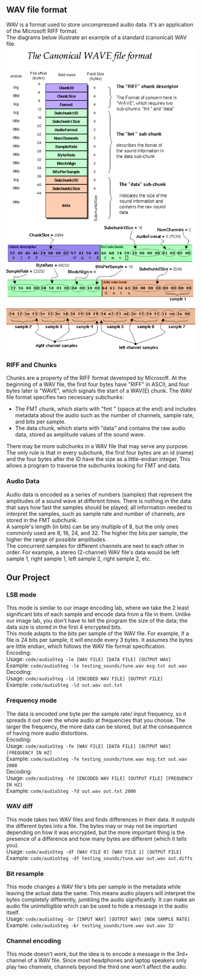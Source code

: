 ## WAV file format
WAV is a format used to store uncompressed audio data. It's an application of the Microsoft RIFF format.  
The diagrams below illustrate an example of a standard (canonical) WAV file.  
![WAV file format diagram (small)](img/wavFormatSmall.png)
![WAV file format diagram (large)](img/wavFormatLarge.png)
### RIFF and Chunks
Chunks are a property of the RIFF format developed by Microsoft. At the beginning of a WAV file, the first four bytes have "RIFF" in ASCII, and four bytes later is "WAVE", which signals the start of a WAV(E) chunk. The WAV file format specifies two necessary subchunks:  
- The FMT chunk, which starts with "fmt " (space at the end) and includes metadata about the audio such as the number of channels, sample rate, and bits per sample.  
- The data chunk, which starts with "data" and contains the raw audio data, stored as amplitude values of the sound wave.

<!-- end of the list -->

There may be more subchunks in a WAV file that may serve any purpose. The only rule is that in every subchunk, the first four bytes are an id (name) and the four bytes after the ID have the size as a little-endian integer. This allows a program to traverse the subchunks looking for FMT and data.  
### Audio Data
Audio data is encoded as a series of numbers (samples) that represent the amplitudes of a sound wave at different times. There is nothing in the data that says how fast the samples should be played; all information needed to interpret the samples, such as sample rate and number of channels, are stored in the FMT subchunk.  
A sample's length (in bits) can be any multiple of 8, but the only ones commonly used are 8, 16, 24, and 32. The higher the bits per sample, the higher the range of possible amplitudes.  
The concurrent samples for different channels are next to each other in order. For example, a stereo (2-channel) WAV file's data would be left sample 1, right sample 1, left sample 2, right sample 2, etc.  
## Our Project
### LSB mode
This mode is similar to our image encoding lab, where we take the 2 least significant bits of each sample and encode data from a file in them. Unlike our image lab, you don't have to tell the program the size of the data; the data size is stored in the first 4 encrypted bits.  
This mode adapts to the bits per sample of the WAV file. For example, if a file is 24 bits per sample, it will encode every 3 bytes. It assumes the bytes are little endian, which follows the WAV file format specification.  
Encoding:  
Usage: ```code/audioSteg -le [WAV FILE] [DATA FILE] [OUTPUT WAV]```  
Example: ```code/audioSteg -le testing_sounds/tune.wav msg.txt out.wav```  
Decoding:  
Usage: ```code/audioSteg -ld [ENCODED WAV FILE] [OUTPUT FILE]```  
Example: ```code/audioSteg -ld out.wav out.txt```  
### Frequency mode
The data is encoded one byte per the sample rate/ input frequency, so it spreads it out over the whole audio at frequencies that you choose. The larger the frequency, the more data can be stored, but at the consequence of having more audio distortions.  
Encoding:  
Usage: ```code/audioSteg -fe [WAV FILE] [DATA FILE] [OUTPUT WAV] [FREQUENCY IN HZ]```  
Example: ```code/audioSteg -fe testing_sounds/tune.wav msg.txt out.wav 2000```  
Decoding:  
Usage: ```code/audioSteg -fd [ENCODED WAV FILE] [OUTPUT FILE] [FREQUENCY IN HZ]```  
Example: ```code/audioSteg -fd out.wav out.txt 2000```  
### WAV diff
This mode takes two WAV files and finds differences in their data. It outputs the different bytes into a file. The bytes may or may not be important depending on how it was encrypted, but the more important thing is the presence of a difference and how many bytes are different (which it tells you).  
Usage: ```code/audioSteg -df [WAV FILE 0] [WAV FILE 1] [OUTPUT FILE]```  
Example: ```code/audioSteg -df testing_sounds/tune.wav out.wav out.diffs```  
### Bit resample
This mode changes a WAV file's bits per sample in the metadata while leaving the actual data the same. This means audio players will interpret the bytes completely differently, jumbling the audio significantly. It can make an audio file unintelligible which can be used to hide a message in the audio itself.  
Usage: ```code/audioSteg -br [INPUT WAV] [OUTPUT WAV] [NEW SAMPLE RATE]```  
Example: ```code/audioSteg -br testing_sounds/tune.wav out.wav 32```  
### Channel encoding
This mode doesn't work, but the idea is to encode a message in the 3rd+ channel of a WAV file. Since most headphones and laptop speakers only play two channels, channels beyond the third one won't affect the audio.